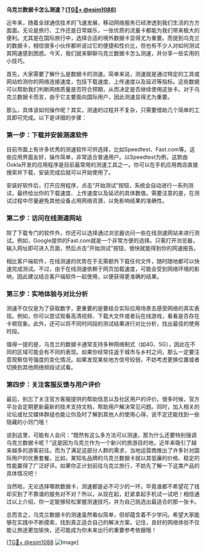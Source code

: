 **乌克兰数据卡怎么测速？[[TG💪+ @esim1088](https://t.me/s/esim1088)]**

近年来，随着全球通信技术的飞速发展，移动网络服务已经渗透到我们生活的方方面面。无论是旅行、工作还是日常娱乐，一张优质的流量卡都能为我们带来极大的便利。尤其是在国际旅行中，选择合适的境外数据卡显得尤为重要。而提到乌克兰的数据卡，相信很多小伙伴都听说过它的便捷和性价比，但也有不少人对如何测试其网速感到困惑。今天，我们就来聊聊乌克兰数据卡怎么测速，并分享一些实用的小技巧。

首先，大家需要了解什么是数据卡的测速。简单来说，测速就是通过特定的工具或网站检测你的网络连接速度，包括下载速度、上传速度以及延迟等指标。这些数据可以帮助我们判断网络质量是否符合预期，从而决定是否继续使用这张卡。对于乌克兰数据卡而言，由于它主要面向国际用户，因此测速显得尤为重要。

那么，具体该如何操作呢？其实，测速的过程并不复杂，只需要借助几个简单的工具即可完成。以下是详细的步骤：

### **第一步：下载并安装测速软件**
目前市面上有许多优秀的测速软件可供选择，比如Speedtest、Fast.com等。这些应用界面友好，操作简单，非常适合普通用户。以Speedtest为例，这款由Ookla开发的应用程序是目前最常用的测速工具之一。你可以在手机应用商店直接搜索并下载，安装完成后就可以开始使用了。

安装好软件后，打开应用程序，点击“开始测试”按钮，系统会自动进行一系列测试，最终给出你的下载速度、上传速度以及延迟的具体数值。需要注意的是，在测试过程中尽量避免其他设备占用网络资源，以免影响结果的准确性。

### **第二步：访问在线测速网站**
除了下载专门的软件外，你还可以选择通过浏览器访问一些在线测速网站来进行测试。例如，Google提供的Fast.com就是一个非常方便的选择。只需打开浏览器，输入网址即可进入页面，然后点击“开始测试”按钮，很快就能得到你的网速报告。

相比客户端软件，在线测速的优势在于无需额外下载任何文件，随时随地都可以快速完成测试。不过，由于在线测速依赖于网页加载速度，可能会受到网络环境的影响，因此建议结合客户端软件一起使用，以便获得更准确的结果。

### **第三步：实地体验与对比分析**
测速不仅仅是为了获取数字，更重要的是要结合实际应用场景去感受网络的真实表现。例如，你可以尝试观看高清视频、下载大文件或者玩在线游戏，看看是否存在卡顿现象。此外，还可以将不同时间段的测试结果进行对比分析，找出最佳的使用时段。

值得一提的是，乌克兰的数据卡通常支持多种网络制式（如4G、5G），因此在不同的区域可能会有不同的表现。如果你经常往返于城市与乡村之间，那么一定要注意观察信号强度的变化情况。如果发现某些地方信号较弱，不妨考虑更换位置或者切换到其他网络频段试试看。

### **第四步：关注客服反馈与用户评价**
最后，别忘了关注官方客服提供的帮助信息以及社区用户的评价。很多时候，官方平台会定期更新最新的技术支持文档，帮助用户解决常见问题。同时，加入相关的论坛或社交媒体群组也能让你及时了解到其他人的使用心得，说不定还能找到一些隐藏的小窍门哦！

说到这里，可能有人会问：“既然有这么多方法可以测速，那为什么还要特别强调乌克兰数据卡呢？”这是因为乌克兰作为一个新兴的旅游目的地，近年来吸引了越来越多的游客前往。而为了满足这部分人群的需求，当地运营商推出了许多针对国际用户的优惠套餐。比如，某知名品牌的乌克兰数据卡就以其低廉的价格、稳定的性能赢得了广泛好评。如果你正计划前往乌克兰旅行，不妨先了解一下这类产品的具体情况吧！

当然啦，无论选择哪款数据卡，测速都是必不可少的一环。毕竟谁都不希望花了钱却买到了不靠谱的服务对不对？所以，从现在起，赶紧拿起手机试一试吧！相信通过以上介绍，你一定能够轻松掌握测速技巧，并为自己挑选出最适合的那一张卡。

总而言之，乌克兰数据卡的测速虽然看似简单，但却蕴含着不少学问。希望大家能够在实践中不断摸索，找到真正适合自己的解决方案。记住，良好的网络体验不仅能让旅途更加愉快，还可能成为你未来出行的重要参考依据哦！

[[TG💪+ @esim1088](https://t.me/s/esim1088) ![Image](https://i.postimg.cc/4NQfJmqS/Snipaste-2025-05-13-00-14-12.png)]